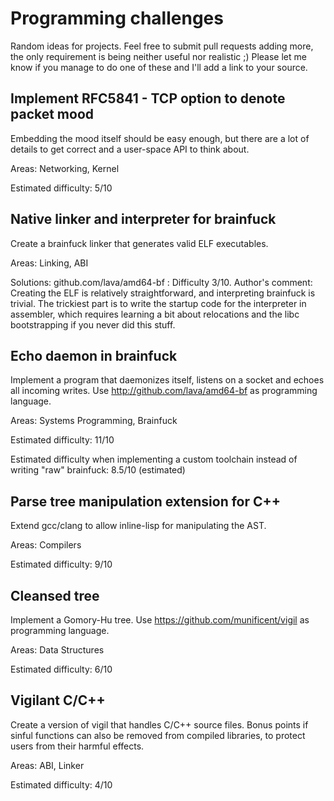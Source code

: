 # Programming challenges

Random ideas for projects. Feel free to submit pull requests adding more, the only requirement is being neither useful nor realistic ;) Please let me know if you manage to do one of these and I'll add a link to your source.

## Implement RFC5841 - TCP option to denote packet mood

Embedding the mood itself should be easy enough, but there are a lot of details to get correct
and a user-space API to think about.

Areas: Networking, Kernel

Estimated difficulty: 5/10

## Native linker and interpreter for brainfuck

Create a brainfuck linker that generates valid ELF executables.

Areas: Linking, ABI

Solutions:
  github.com/lava/amd64-bf : Difficulty 3/10. Author's comment: Creating the ELF is relatively straightforward, and interpreting brainfuck is trivial. The trickiest part is to write the startup code for the interpreter in assembler, which requires learning a bit about relocations and the libc bootstrapping if you never did this stuff.

## Echo daemon in brainfuck

Implement a program that daemonizes itself, listens on a socket and echoes all incoming writes.
Use http://github.com/lava/amd64-bf as programming language.

Areas: Systems Programming, Brainfuck

Estimated difficulty: 11/10

Estimated difficulty when implementing a custom toolchain instead of writing "raw" brainfuck: 8.5/10 (estimated)

## Parse tree manipulation extension for C++

Extend gcc/clang to allow inline-lisp for manipulating the AST.

Areas: Compilers

Estimated difficulty: 9/10

## Cleansed tree

Implement a Gomory-Hu tree. Use https://github.com/munificent/vigil as programming language. 

Areas: Data Structures

Estimated difficulty: 6/10

## Vigilant C/C++

Create a version of vigil that handles C/C++ source files. Bonus points if sinful functions can also be removed from compiled libraries, to protect users from their harmful effects.

Areas: ABI, Linker

Estimated difficulty: 4/10
